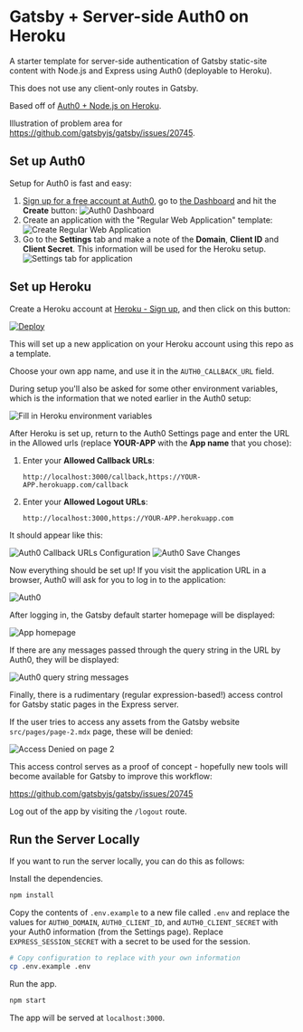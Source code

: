 # Gatsby + Server-side Auth0 on Heroku

A starter template for server-side authentication of Gatsby static-site content with Node.js and Express using Auth0 (deployable to Heroku).

This does not use any client-only routes in Gatsby.

Based off of [Auth0 + Node.js on Heroku](https://github.com/upleveled/auth0-node-heroku).

Illustration of problem area for https://github.com/gatsbyjs/gatsby/issues/20745.

## Set up Auth0

Setup for Auth0 is fast and easy:

1. [Sign up for a free account at Auth0](https://auth0.com/), go to [the Dashboard](https://manage.auth0.com) and hit the **Create** button:
   ![Auth0 Dashboard](https://raw.githubusercontent.com/upleveled/gatsby-serverside-auth0/master/.readme/01-auth0.png)
2. Create an application with the "Regular Web Application" template:
   ![Create Regular Web Application](https://raw.githubusercontent.com/upleveled/gatsby-serverside-auth0/master/.readme/02-auth0.png)
3. Go to the **Settings** tab and make a note of the **Domain**, **Client ID** and **Client Secret**. This information will be used for the Heroku setup.
   ![Settings tab for application](https://raw.githubusercontent.com/upleveled/gatsby-serverside-auth0/master/.readme/03-auth0.png)

## Set up Heroku

Create a Heroku account at [Heroku - Sign up](https://signup.heroku.com/), and then click on this button:

[![Deploy](https://www.herokucdn.com/deploy/button.png)](https://heroku.com/deploy?template=https://github.com/upleveled/gatsby-serverside-auth0)

This will set up a new application on your Heroku account using this repo as a template.

Choose your own app name, and use it in the `AUTH0_CALLBACK_URL` field.

During setup you'll also be asked for some other environment variables, which is the information that we noted earlier in the Auth0 setup:

![Fill in Heroku environment variables](https://raw.githubusercontent.com/upleveled/gatsby-serverside-auth0/master/.readme/04-heroku.png)

After Heroku is set up, return to the Auth0 Settings page and enter the URL in the Allowed urls (replace **YOUR-APP** with the **App name** that you chose):

1. Enter your **Allowed Callback URLs**:
   ```
   http://localhost:3000/callback,https://YOUR-APP.herokuapp.com/callback
   ```
2. Enter your **Allowed Logout URLs**:
   ```
   http://localhost:3000,https://YOUR-APP.herokuapp.com
   ```

It should appear like this:

![Auth0 Callback URLs Configuration](https://raw.githubusercontent.com/upleveled/gatsby-serverside-auth0/master/.readme/05-auth0.png)
![Auth0 Save Changes](https://raw.githubusercontent.com/upleveled/gatsby-serverside-auth0/master/.readme/06-auth0.png)

Now everything should be set up! If you visit the application URL in a browser, Auth0 will ask for you to log in to the application:

![Auth0](https://raw.githubusercontent.com/upleveled/gatsby-serverside-auth0/master/.readme/07-auth0-login.png)

After logging in, the Gatsby default starter homepage will be displayed:

![App homepage](https://raw.githubusercontent.com/upleveled/gatsby-serverside-auth0/master/.readme/08-gatsby-starter-homepage.png)

If there are any messages passed through the query string in the URL by Auth0, they will be displayed:

![Auth0 query string messages](https://raw.githubusercontent.com/upleveled/gatsby-serverside-auth0/master/.readme/09-auth0-query-string-messages.png)

Finally, there is a rudimentary (regular expression-based!) access control for Gatsby static pages in the Express server.

If the user tries to access any assets from the Gatsby website `src/pages/page-2.mdx` page, these will be denied:

![Access Denied on page 2](https://raw.githubusercontent.com/upleveled/gatsby-serverside-auth0/master/.readme/10-access-denied.png)

This access control serves as a proof of concept - hopefully new tools will become available for Gatsby to improve this workflow:

https://github.com/gatsbyjs/gatsby/issues/20745

Log out of the app by visiting the `/logout` route.

## Run the Server Locally

If you want to run the server locally, you can do this as follows:

Install the dependencies.

```sh
npm install
```

Copy the contents of `.env.example` to a new file called `.env` and replace the values for `AUTH0_DOMAIN`, `AUTH0_CLIENT_ID`, and `AUTH0_CLIENT_SECRET` with your Auth0 information (from the Settings page). Replace `EXPRESS_SESSION_SECRET` with a secret to be used for the session.

```sh
# Copy configuration to replace with your own information
cp .env.example .env
```

Run the app.

```sh
npm start
```

The app will be served at `localhost:3000`.
